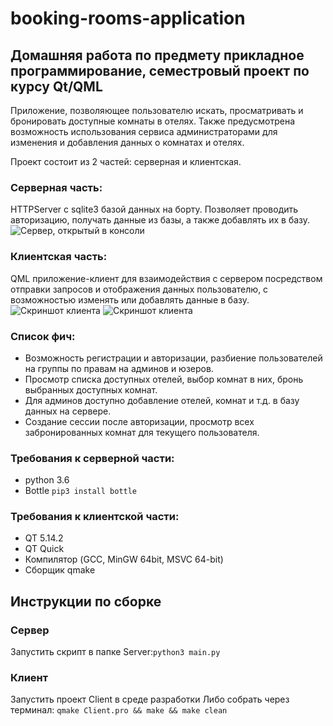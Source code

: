 # booking-rooms-application
## Домашняя работа по предмету прикладное программирование, семестровый проект по курсу Qt/QML

Приложение, позволяющее пользователю искать, просматривать и бронировать доступные комнаты в отелях. Также предусмотрена возможность использования сервиса администраторами для изменения и добавления данных о комнатах и отелях.

Проект состоит из 2 частей: серверная и клиентская.

### Серверная часть: 
HTTPServer с sqlite3 базой данных на борту. Позволяет проводить авторизацию, получать данные из базы, а также добавлять их в базу.
![Сервер, открытый в консоли](https://i.ibb.co/rmgSdjk/Screenshot-20200627-085636.png)
### Клиентская часть: 
QML приложение-клиент для взаимодействия с сервером посредством отправки запросов и отображения данных пользователю, с возможностью изменять или добавлять данные в базу.
![Скриншот клиента](https://i.ibb.co/qpQhdCt/Screenshot-20200627-090508.png)
![Скриншот клиента](https://i.ibb.co/2vxJYcr/Screenshot-20200627-085432.png)
### Список фич:
- Возможность регистрации и авторизации, разбиение пользователей на группы по правам на админов и юзеров.
- Просмотр списка доступных отелей, выбор комнат в них, бронь выбранных доступных комнат.
- Для админов доступно добавление отелей, комнат и т.д. в базу данных на сервере.
- Создание сессии после авторизации, просмотр всех забронированных комнат для текущего пользователя.
### Требования к серверной части:
- python 3.6
- Bottle
```pip3 install bottle```
### Требования к клиентской части:
- QT 5.14.2
- QT Quick
- Компилятор (GCC, MinGW 64bit, MSVC 64-bit)
- Сборщик qmake

## Инструкции по сборке
### Сервер
Запустить скрипт в папке Server:```python3 main.py```
### Клиент
Запустить проект Client в среде разработки
Либо собрать через терминал: 
```qmake Client.pro && make && make clean```
